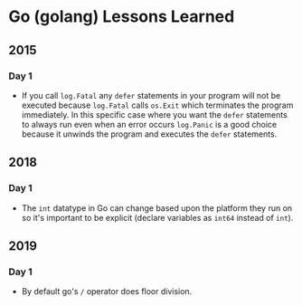 # Go (golang) Lessons Learned

## 2015
### Day 1
* If you call `log.Fatal` any `defer` statements in your program will not be executed because `log.Fatal` calls `os.Exit`
which terminates the program immediately. In this specific case where you want the `defer` statements to always run even
when an error occurs `log.Panic` is a good choice because it unwinds the program and executes the `defer` statements.
  
## 2018
### Day 1
* The `int` datatype in Go can change based upon the platform they run on so it's important to be explicit (declare variables as `int64` instead of `int`).

## 2019
### Day 1
* By default go's `/` operator does floor division.
